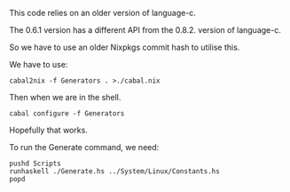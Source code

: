This code relies on an older version of language-c.

The 0.6.1 version has a different API from the 0.8.2. version of language-c.

So we have to use an older Nixpkgs commit hash to utilise this.

We have to use:

```
cabal2nix -f Generators . >./cabal.nix
```

Then when we are in the shell.

```
cabal configure -f Generators
```

Hopefully that works.

To run the Generate command, we need:

```
pushd Scripts
runhaskell ./Generate.hs ../System/Linux/Constants.hs
popd
```
